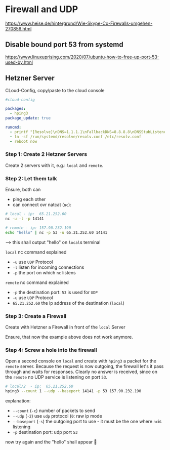 # Firewall and UDP

https://www.heise.de/hintergrund/Wie-Skype-Co-Firewalls-umgehen-270856.html

## Disable bound port 53 from systemd

https://www.linuxuprising.com/2020/07/ubuntu-how-to-free-up-port-53-used-by.html

## Hetzner Server

CLoud-Config, copy/paste to the cloud console

```yml
#cloud-config

packages:
  - hping3
package_update: true

runcmd:
  - printf "[Resolve]\nDNS=1.1.1.1\nFallbackDNS=8.8.8.8\nDNSStubListener=no\n" > /etc/systemd/resolved.conf
  - ln -sf /run/systemd/resolve/resolv.conf /etc/resolv.conf
  - reboot now
```
### Step 1: Create 2 Hetzner Servers

Create 2 servers with it, e.g.: `local` and `remote`.

### Step 2: Let them talk

Ensure, both can
- ping each other
- can connect ovr natcat (`nc`):

```bash
# local - ip:  65.21.252.60
nc -u -l -p 14141

# remote - ip: 157.90.232.190
echo "hello" | nc -p 53 -u 65.21.252.60 14141
```

--> this shall output "hello" on `local`s terminal

`local` nc command explained
- `-u` use `UDP` Protocol
- `-l` listen for incoming connections
- `-p` the port on which `nc` listens

`remote` nc command explained
- `-p` the destination port: `53` is used for `UDP`
- `-u` use `UDP` Protocol
- `65.21.252.60` the ip address of the destination (`local`)

### Step 3: Create a Firewall

Create with Hetzner a Firewall in front of the `local` Server

Ensure, that now the example above does not work anymore.

### Step 4: Screw a hole into the firewall

Open a second console on `local` and create with `hping3` a packet for the `remote` server.
Because the request is now outgoing, the firewall let's it pass through and waits for responses.
Clearly no answer is received, since on the `remote` no UDP service is listening on port `53`.

```bash
# local/2  - ip:  65.21.252.60
hping3 --count 1 --udp --baseport 14141 -p 53 157.90.232.190
```
explanation:
- `--count` (`-c`) number of packets to send
- `--udp` (`-2`) use `udp` protocol (`0`: raw ip mode
- `--baseport` (`-s`) the outgoing port to use - it must be the one where `nc`is listening
- `-p` destination port: udp port `53`

now try again and the "hello" shall appear 🥳

